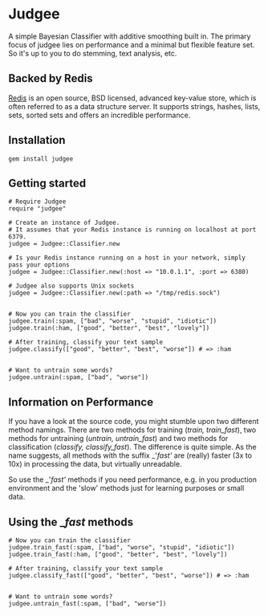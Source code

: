# Judgee

A simple Bayesian Classifier with additive smoothing built in.
The primary focus of judgee lies on performance and a minimal but flexible feature set.
So it's up to you to do stemming, text analysis, etc.


## Backed by Redis

[Redis](http://redis.io/) is an open source, BSD licensed, advanced key-value store, which is often referred to as a data structure server.
It supports strings, hashes, lists, sets, sorted sets and offers an incredible performance.


## Installation

	gem install judgee


## Getting started

	# Require Judgee
	require "judgee"
  
	# Create an instance of Judgee.
	# It assumes that your Redis instance is running on localhost at port 6379.
	judgee = Judgee::Classifier.new

	# Is your Redis instance running on a host in your network, simply pass your options
	judgee = Judgee::Classifier.new(:host => "10.0.1.1", :port => 6380)

	# Judgee also supports Unix sockets
	judgee = Judgee::Classifier.new(:path => "/tmp/redis.sock")


	# Now you can train the classifier
	judgee.train(:spam, ["bad", "worse", "stupid", "idiotic"])
	judgee.train(:ham, ["good", "better", "best", "lovely"])

	# After training, classify your text sample
	judgee.classify(["good", "better", "best", "worse"]) # => :ham


	# Want to untrain some words?
	judgee.untrain(:spam, ["bad", "worse"])


## Information on Performance 

If you have a look at the source code, you might stumble upon two different method namings.
There are two methods for training (_train, train_fast_), two methods for untraining (_untrain, untrain_fast_) and two methods for classification (_classify, classify_fast_).
The difference is quite simple. As the name suggests, all methods with the suffix _'_fast'_ are (really) faster (3x to 10x) in processing the data, but virtually unreadable.

So use the _'_fast'_ methods if you need performance, e.g. in you production environment and the 'slow' methods just for learning purposes or small data.

## Using the __fast_ methods

	# Now you can train the classifier
	judgee.train_fast(:spam, ["bad", "worse", "stupid", "idiotic"])
	judgee.train_fast(:ham, ["good", "better", "best", "lovely"])

	# After training, classify your text sample
	judgee.classify_fast(["good", "better", "best", "worse"]) # => :ham


	# Want to untrain some words?
	judgee.untrain_fast(:spam, ["bad", "worse"])